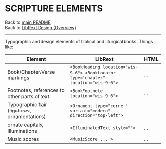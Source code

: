# SCRIPTURE ELEMENTS

Back to [main README](../../README.md)  
Back to [LibRext Design (Overview)](../design/README.md)

---

Typographic and design elements of biblical and liturgical books. Things like:

| Element | LibRext | HTML 
| --- | --- | --- |
| Book/Chapter/Verse markings | `<BookHeading location="wis-9-6">`, `<BookLocator type="chapter" location="wis-9-6">` | ... |
| Footnotes, references to other parts of text | `<BookFootnote location="wis-9-6">` |   ... |
| Typographic flair (ligatures, ornamentations) | `<Ornament type="corner" variant="modern" direction="top-left">` | ... |
| ornate capitals, Illuminations | `<IlluminatedText style="">` |   ... |
| Music scores | `<MusicScore ... >` |   ... |
